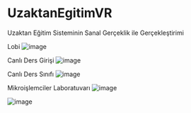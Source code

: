# UzaktanEgitimVR
Uzaktan Eğitim Sisteminin Sanal Gerçeklik ile Gerçekleştirimi

Lobi
![image](https://user-images.githubusercontent.com/46381367/116292079-f9591100-a79d-11eb-85f4-523f37355bd0.png)

Canlı Ders Girişi
![image](https://user-images.githubusercontent.com/46381367/116292204-1b529380-a79e-11eb-946e-3640f2f891ef.png)

Canlı Ders Sınıfı
![image](https://user-images.githubusercontent.com/46381367/116292353-45a45100-a79e-11eb-9e35-2963c269bbc1.png)

Mikroişlemciler Laboratuvarı
![image](https://user-images.githubusercontent.com/46381367/116292464-69679700-a79e-11eb-96e4-dc8f417fa9c7.png)

![image](https://user-images.githubusercontent.com/46381367/116292585-8ac88300-a79e-11eb-8bbb-9287650a6514.png)
